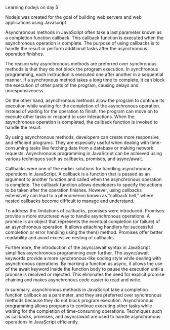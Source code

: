 Learning nodejs on day 5

Nodejs was created for the goal of building web servers and web applications using Javascript

Asynchronous methods in JavaScript often take a last parameter known as a completion function callback. This callback function is executed when the asynchronous operation is complete. The purpose of using callbacks is to handle the result or perform additional tasks after the asynchronous operation finishes.

The reason why asynchronous methods are preferred over synchronous methods is that they do not block the program execution. In synchronous programming, each instruction is executed one after another in a sequential manner. If a synchronous method takes a long time to complete, it can block the execution of other parts of the program, causing delays and unresponsiveness.

On the other hand, asynchronous methods allow the program to continue its execution while waiting for the completion of the asynchronous operation. Instead of waiting for the operation to finish, the program can move on to execute other tasks or respond to user interactions. When the asynchronous operation is completed, the callback function is invoked to handle the result.

By using asynchronous methods, developers can create more responsive and efficient programs. They are especially useful when dealing with time-consuming tasks like fetching data from a database or making network requests. Asynchronous programming in JavaScript can be achieved using various techniques such as callbacks, promises, and async/await.

Callbacks were one of the earlier solutions for handling asynchronous operations in JavaScript. A callback is a function that is passed as an argument to another function and called when the asynchronous operation is complete. The callback function allows developers to specify the actions to be taken after the operation finishes. However, using callbacks extensively can lead to a phenomenon known as "callback hell," where nested callbacks become difficult to manage and understand.

To address the limitations of callbacks, promises were introduced. Promises provide a more structured way to handle asynchronous operations. A promise is an object that represents the eventual completion (or failure) of an asynchronous operation. It allows attaching handlers for successful completion or error handling using the then() method. Promises offer better readability and avoid excessive nesting of callbacks.

Furthermore, the introduction of the async/await syntax in JavaScript simplifies asynchronous programming even further. The async/await keywords provide a more synchronous-like coding style while dealing with asynchronous operations. By marking a function as async, it allows the use of the await keyword inside the function body to pause the execution until a promise is resolved or rejected. This eliminates the need for explicit promise chaining and makes asynchronous code easier to read and write.

In summary, asynchronous methods in JavaScript take a completion function callback as a parameter, and they are preferred over synchronous methods because they do not block program execution. Asynchronous programming allows programs to continue executing other tasks while waiting for the completion of time-consuming operations. Techniques such as callbacks, promises, and async/await are used to handle asynchronous operations in JavaScript efficiently.